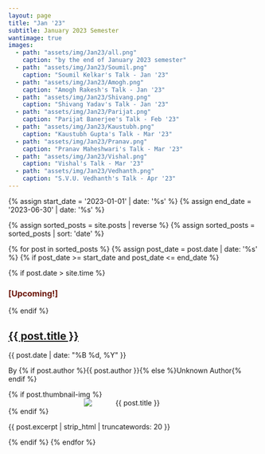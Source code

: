 ```yaml
---
layout: page
title: "Jan '23"
subtitle: January 2023 Semester
wantimage: true
images:
  - path: "assets/img/Jan23/all.png"
    caption: "by the end of January 2023 semester"
  - path: "assets/img/Jan23/Soumil.png"
    caption: "Soumil Kelkar's Talk - Jan '23"
  - path: "assets/img/Jan23/Amogh.png"
    caption: "Amogh Rakesh's Talk - Jan '23"
  - path: "assets/img/Jan23/Shivang.png"
    caption: "Shivang Yadav's Talk - Jan '23"
  - path: "assets/img/Jan23/Parijat.png"
    caption: "Parijat Banerjee's Talk - Feb '23"
  - path: "assets/img/Jan23/Kaustubh.png"
    caption: "Kaustubh Gupta's Talk - Mar '23"
  - path: "assets/img/Jan23/Pranav.png"
    caption: "Pranav Maheshwari's Talk - Mar '23"
  - path: "assets/img/Jan23/Vishal.png"
    caption: "Vishal's Talk - Mar '23"
  - path: "assets/img/Jan23/Vedhanth.png"
    caption: "S.V.U. Vedhanth's Talk - Apr '23"
---
```


<div class="post-list">
  {% assign start_date = '2023-01-01' | date: '%s' %}
  {% assign end_date = '2023-06-30' | date: '%s' %}

  {% assign sorted_posts = site.posts | reverse %}
  {% assign sorted_posts = sorted_posts | sort: 'date' %}

  {% for post in sorted_posts %}
    {% assign post_date = post.date | date: '%s' %}
    {% if post_date >= start_date and post_date <= end_date %}
      <div class="post-box">
        {% if post.date > site.time %}
          <h3 class="blinking-text" style="color: rgb(106, 20, 7);">[Upcoming!]</h3>
        {% endif %}
        <h2><a href="{{ post.url }}">{{ post.title }}</a></h2>
        <p class="post-date">{{ post.date | date: "%B %d, %Y" }}</p>
        <p class="post-author">By {% if post.author %}{{ post.author }}{% else %}Unknown Author{% endif %}</p>
        {% if post.thumbnail-img %}
        <div class="post-thumbnail" style="text-align: center;">
          <img src="{{ post.thumbnail-img | relative_url }}" alt="{{ post.title }}"
         style="max-width: 200px; height: auto; display: block; margin: 0 auto;">
        </div>
        {% endif %}
        <p class="post-excerpt">{{ post.excerpt | strip_html | truncatewords: 20 }}</p>
      </div>
    {% endif %}
  {% endfor %}
</div>
